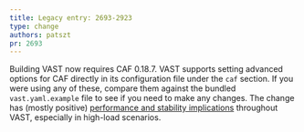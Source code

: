 ```yaml
---
title: Legacy entry: 2693-2923
type: change
authors: patszt
pr: 2693
---
```


Building VAST now requires CAF 0.18.7. VAST supports setting advanced options
for CAF directly in its configuration file under the `caf` section. If you were
using any of these, compare them against the bundled `vast.yaml.example` file to
see if you need to make any changes. The change has (mostly positive)
[performance and stability
implications](https://www.actor-framework.org/blog/2021-01/benchmarking-0.18/)
throughout VAST, especially in high-load scenarios.
